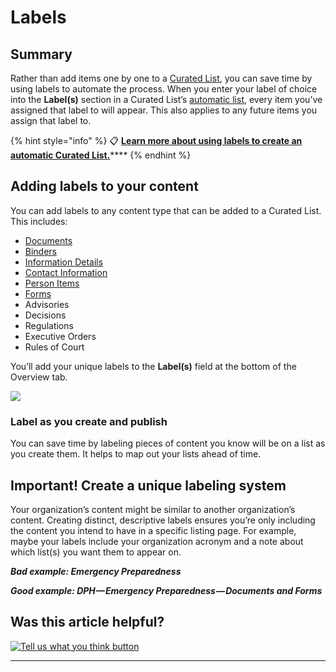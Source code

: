 # Labels

## **Summary**

Rather than add items one by one to a [Curated List](), you can save time by using labels to automate the process. When you enter your label of choice into the **Label\(s\)** section in a Curated List’s [automatic list](), every item you’ve assigned that label to will appear. This also applies to any future items you assign that label to.

{% hint style="info" %}
📋 [**Learn more about using labels to create an automatic Curated List.**]()\*\*\*\*
{% endhint %}

## **Adding labels to your content**

You can add labels to any content type that can be added to a Curated List. This includes:

* [Documents]()
* [Binders]()
* [Information Details]()
* [Contact Information]()
* [Person Items]()
* [Forms]()
* Advisories
* Decisions
* Regulations
* Executive Orders
* Rules of Court

You’ll add your unique labels to the **Label\(s\)** field at the bottom of the Overview tab.

![](https://lh5.googleusercontent.com/TtJpTESzVblZadYiMzXrQM_RYip7Ad2Lt1L4GHkLqq8FYDatFZHkuG1ziSNtAG92qF7QqxOkJ4ceI9gvV9KhpN9ilHh-FUyPQhZTK-98oV4rwyKYoDxfMCvGmEIs1G38ZR_DIkBv)

### **Label as you create and publish**

You can save time by labeling pieces of content you know will be on a list as you create them. It helps to map out your lists ahead of time.

## **Important! Create a unique labeling system**

Your organization’s content might be similar to another organization’s content. Creating distinct, descriptive labels ensures you’re only including the content you intend to have in a specific listing page. For example, maybe your labels include your organization acronym and a note about which list\(s\) you want them to appear on.

_**Bad example: Emergency Preparedness**_ 

_**Good example: DPH — Emergency Preparedness — Documents and Forms**_

## Was this article helpful?

[![Tell us what you think button](https://blobscdn.gitbook.com/v0/b/gitbook-28427.appspot.com/o/assets%2F-LJ04qJGAHkvdE13BfdG%2F-LSz77NBAwnSNpMPT3df%2F-LSz7xSmyKXltd4avaCt%2FKB%20survey%20button%20POC%202.png?alt=media&token=8d071cab-8b95-48a3-a332-13e3fc8d9f96)](https://massgov.formstack.com/forms/mass_gov_knowledge_base_feedback?article=labels)  
  
****

